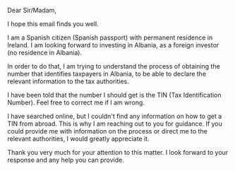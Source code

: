 Dear Sir/Madam,

I hope this email finds you well.

I am a Spanish citizen (Spanish passport) with permanent residence in Ireland. I am looking forward to investing in Albania, as a foreign investor (no residence in Albania).

In order to do that, I am trying to understand the process of obtaining the number that identifies taxpayers in Albania, to be able to declare the relevant information to the tax authorities.

I have been told that the number I should get is the TIN (Tax Identification Number). Feel free to correct me if I am wrong.

I have searched online, but I couldn't find any information on how to get a TIN from abroad. This is why I am reaching out to you for guidance. If you could provide me with information on the process or direct me to the relevant authorities, I would greatly appreciate it.

Thank you very much for your attention to this matter. I look forward to your response and any help you can provide.